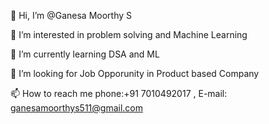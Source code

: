 👋 Hi, I’m @Ganesa Moorthy S

👀 I’m interested in problem solving and Machine Learning

🌱 I’m currently learning DSA and ML

💞️ I’m looking for Job Opporunity in Product based Company

📫 How to reach me phone:+91 7010492017 , E-mail: ganesamoorthys511@gmail.com
